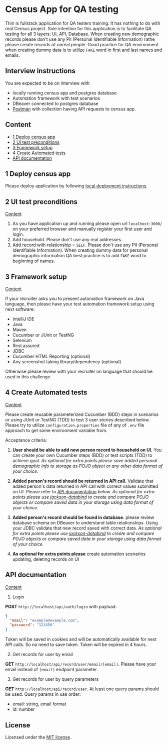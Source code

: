 # Census App for QA testing

Thin is fullstack application for QA testers training. It has nothing to do with real Census project. Sole intention for this application is to facilitate QA testing for all 3 layers: UI, API, Database. When creating new demographic records please don't use any PII (Personal Identifiable Information) rathe please create records of unreal people. Good practice for QA environment when creating dummy data is to utilize `FAKE` word in first and last names and emails.

## Interview instructions

You are expected to be on interview with

- locally running census app and postgres database
- Automation framework with test scenarios
- DBeaver connected to postgres database
- [Postman](https://www.postman.com/) with collection having API requests to census app.

## Content

- [1 Deploy census app](#1-deploy-census-app)
- [2 UI test preconditions](#2-ui-test-preconditions)
- [3 Framework setup](#3-framework-setup)
- [4 Create Automated tests](#4-create-automated-tests)
- [API documentation](#api-documentation)

## 1 Deploy census app

Please deploy application by following [local deployment instructions](my_support/local_deployment_instructions.md).

## 2 UI test preconditions

[Content](#content)

1. As you have application up and running please open url `localhost:3000/` on your preferred browser and manually register your first user and login.
2. Add household. Please don't use any real addresses.
3. Add record with relationship = `SELF`. Please don't use any PII (Personal Identifiable Information). When creating dummy data for personal demographic information QA best practice is to add `FAKE` word to beginning of names.

## 3 Framework setup

[Content](#content)

If your recruiter asks you to present automation framework on Java language, then please have your test automation framework setup using next software:

- IntelliJ IDE
- Java
- Maven
- Cucumber or JUnit or TestNG
- Selenium
- Rest assured
- JDBC
- Cucumber HTML Reporting (optional)
- Any screenshot taking library/dependency (optional)

Otherwise please review with your recruiter on language that should be used in this challenge.

## 4 Create Automated tests

[Content](#content)

Please create reusable parameterized Cucumber (BDD) steps in scenarios or using JUnit or TestNG (TDD) to test 3 user stories described below. Please try to utilize `configuration.properties` file of any of `.env` file approach to get some environment variable from.

Acceptance criteria:

1. **User should be able to add new person record to household on UI.**
   You can create your own Cucumber steps (BDD) or test scripts (TDD) to achieve goal. _As optional for extra points please save added personal demographic info to storage as POJO object or any other data format of your choice._

2. **Added person's record should be returned in API call.** Validate that added person's data returned in API call with correct values submitted on UI. Please refer to [API documentation](#api-documentation) below. _As optional for extra points please use [jackson-databind](https://github.com/FasterXML/jackson-databind) to create and compare POJO objects or compare saved data in your storage using data format of your choice._

3. **Added person's record should be found in database.** please review database schema on DBeaver to understand table relationships. Using your JDBC validate that new record saved with correct data. _As optional for extra points please use [jackson-databind](https://github.com/FasterXML/jackson-databind) to create and compare POJO objects or compare saved data in your storage using data format of your choice._

4. **As optional for extra points please** create automation scenarios updating, deleting records on UI

## API documentation

[Content](#content)

1. Login

**POST** `http://localhost/api/auth/login` with payload:

```json
{
  "email": "example@example.com",
  "password": "123456"
}
```

Token will be saved in cookies and will be automatically available for next API calls. So no need to save token. Token will be expired in 4 hours.

2. Get records for user by email

**GET** `http://localhost/api/record/user/email/[email]`. Please have your email instead of `[email]` endpoint parameter.

3. Get records for user by query parameters

**GET** `http://localhost/api/record/user`. At least one query params should be used. Query params in use order:

- email: string, email format
- id: number

## License

Licensed under the [MIT license](LICENSE.md).
